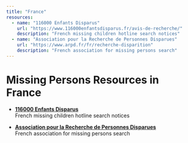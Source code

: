 ```yaml
---
title: "France"
resources:
  - name: "116000 Enfants Disparus"
    url: "https://www.116000enfantsdisparus.fr/avis-de-recherche/"
    description: "French missing children hotline search notices"
  - name: "Association pour la Recherche de Personnes Disparues"
    url: "https://www.arpd.fr/fr/recherche-disparition"
    description: "French association for missing persons search"
---
```


# Missing Persons Resources in France

- **[116000 Enfants Disparus](https://www.116000enfantsdisparus.fr/avis-de-recherche/)**  
  French missing children hotline search notices

- **[Association pour la Recherche de Personnes Disparues](https://www.arpd.fr/fr/recherche-disparition)**  
  French association for missing persons search
